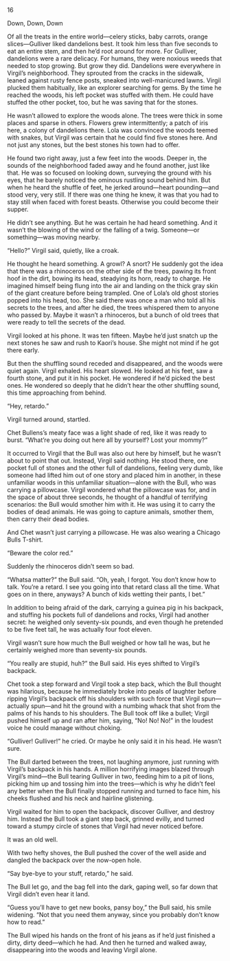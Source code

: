 16

Down, Down, Down



Of all the treats in the entire world—celery sticks, baby carrots, orange slices—Gulliver liked dandelions best. It took him less than five seconds to eat an entire stem, and then he’d root around for more. For Gulliver, dandelions were a rare delicacy. For humans, they were noxious weeds that needed to stop growing. But grow they did. Dandelions were everywhere in Virgil’s neighborhood. They sprouted from the cracks in the sidewalk, leaned against rusty fence posts, sneaked into well-manicured lawns. Virgil plucked them habitually, like an explorer searching for gems. By the time he reached the woods, his left pocket was stuffed with them. He could have stuffed the other pocket, too, but he was saving that for the stones. 

He wasn’t allowed to explore the woods alone. The trees were thick in some places and sparse in others. Flowers grew intermittently; a patch of iris here, a colony of dandelions there. Lola was convinced the woods teemed with snakes, but Virgil was certain that he could find five stones here. And not just any stones, but the best stones his town had to offer.

He found two right away, just a few feet into the woods. Deeper in, the sounds of the neighborhood faded away and he found another, just like that. He was so focused on looking down, surveying the ground with his eyes, that he barely noticed the ominous rustling sound behind him. But when he heard the shuffle of feet, he jerked around—heart pounding—and stood very, very still. If there was one thing he knew, it was that you had to stay still when faced with forest beasts. Otherwise you could become their supper.

He didn’t see anything. But he was certain he had heard something. And it wasn’t the blowing of the wind or the falling of a twig. Someone—or something—was moving nearby.

“Hello?” Virgil said, quietly, like a croak.

He thought he heard something. A growl? A snort? He suddenly got the idea that there was a rhinoceros on the other side of the trees, pawing its front hoof in the dirt, bowing its head, steadying its horn, ready to charge. He imagined himself being flung into the air and landing on the thick gray skin of the giant creature before being trampled. One of Lola’s old ghost stories popped into his head, too. She said there was once a man who told all his secrets to the trees, and after he died, the trees whispered them to anyone who passed by. Maybe it wasn’t a rhinoceros, but a bunch of old trees that were ready to tell the secrets of the dead.

Virgil looked at his phone. It was ten fifteen. Maybe he’d just snatch up the next stones he saw and rush to Kaori’s house. She might not mind if he got there early.

But then the shuffling sound receded and disappeared, and the woods were quiet again. Virgil exhaled. His heart slowed. He looked at his feet, saw a fourth stone, and put it in his pocket. He wondered if he’d picked the best ones. He wondered so deeply that he didn’t hear the other shuffling sound, this time approaching from behind.

“Hey, retardo.”

Virgil turned around, startled.

Chet Bullens’s meaty face was a light shade of red, like it was ready to burst. “What’re you doing out here all by yourself? Lost your mommy?”

It occurred to Virgil that the Bull was also out here by himself, but he wasn’t about to point that out. Instead, Virgil said nothing. He stood there, one pocket full of stones and the other full of dandelions, feeling very dumb, like someone had lifted him out of one story and placed him in another, in these unfamiliar woods in this unfamiliar situation—alone with the Bull, who was carrying a pillowcase. Virgil wondered what the pillowcase was for, and in the space of about three seconds, he thought of a handful of terrifying scenarios: the Bull would smother him with it. He was using it to carry the bodies of dead animals. He was going to capture animals, smother them, then carry their dead bodies. 

And Chet wasn’t just carrying a pillowcase. He was also wearing a Chicago Bulls T-shirt.

“Beware the color red.”

Suddenly the rhinoceros didn’t seem so bad.

“Whatsa matter?” the Bull said. “Oh, yeah, I forgot. You don’t know how to talk. You’re a retard. I see you going into that retard class all the time. What goes on in there, anyways? A bunch of kids wetting their pants, I bet.”

In addition to being afraid of the dark, carrying a guinea pig in his backpack, and stuffing his pockets full of dandelions and rocks, Virgil had another secret: he weighed only seventy-six pounds, and even though he pretended to be five feet tall, he was actually four foot eleven. 

Virgil wasn’t sure how much the Bull weighed or how tall he was, but he certainly weighed more than seventy-six pounds. 

“You really are stupid, huh?” the Bull said. His eyes shifted to Virgil’s backpack.

Chet took a step forward and Virgil took a step back, which the Bull thought was hilarious, because he immediately broke into peals of laughter before ripping Virgil’s backpack off his shoulders with such force that Virgil spun—actually spun—and hit the ground with a numbing whack that shot from the palms of his hands to his shoulders. The Bull took off like a bullet; Virgil pushed himself up and ran after him, saying, “No! No! No!” in the loudest voice he could manage without choking. 

“Gulliver! Gulliver!” he cried. Or maybe he only said it in his head. He wasn’t sure.

The Bull darted between the trees, not laughing anymore, just running with Virgil’s backpack in his hands. A million horrifying images blazed through Virgil’s mind—the Bull tearing Gulliver in two, feeding him to a pit of lions, picking him up and tossing him into the trees—which is why he didn’t feel any better when the Bull finally stopped running and turned to face him, his cheeks flushed and his neck and hairline glistening.

Virgil waited for him to open the backpack, discover Gulliver, and destroy him. Instead the Bull took a giant step back, grinned evilly, and turned toward a stumpy circle of stones that Virgil had never noticed before.

It was an old well. 

With two hefty shoves, the Bull pushed the cover of the well aside and dangled the backpack over the now-open hole. 

“Say bye-bye to your stuff, retardo,” he said.

The Bull let go, and the bag fell into the dark, gaping well, so far down that Virgil didn’t even hear it land.

“Guess you’ll have to get new books, pansy boy,” the Bull said, his smile widening. “Not that you need them anyway, since you probably don’t know how to read.”

The Bull wiped his hands on the front of his jeans as if he’d just finished a dirty, dirty deed—which he had. And then he turned and walked away, disappearing into the woods and leaving Virgil alone.

